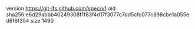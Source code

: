 version https://git-lfs.github.com/spec/v1
oid sha256:e6d29abbb40249308f1f83f4d17f3077c7dd5cfc077c898cbe1a055ed6f6f354
size 1490
